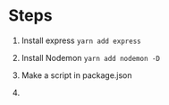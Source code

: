 # Steps

1. Install express
   `yarn add express`

2. Install Nodemon
   `yarn add nodemon -D`

3. Make a script in package.json

4.
